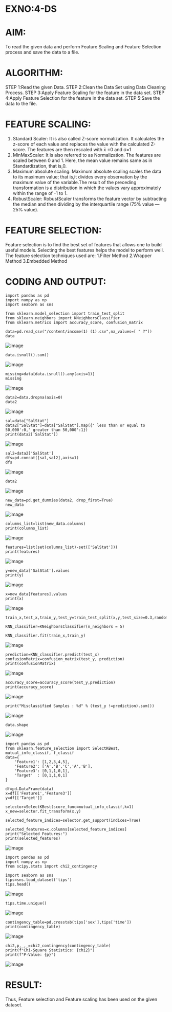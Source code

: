 # EXNO:4-DS
# AIM:
To read the given data and perform Feature Scaling and Feature Selection process and save the
data to a file.

# ALGORITHM:
STEP 1:Read the given Data.
STEP 2:Clean the Data Set using Data Cleaning Process.
STEP 3:Apply Feature Scaling for the feature in the data set.
STEP 4:Apply Feature Selection for the feature in the data set.
STEP 5:Save the data to the file.

# FEATURE SCALING:
1. Standard Scaler: It is also called Z-score normalization. It calculates the z-score of each value and replaces the value with the calculated Z-score. The features are then rescaled with x̄ =0 and σ=1
2. MinMaxScaler: It is also referred to as Normalization. The features are scaled between 0 and 1. Here, the mean value remains same as in Standardization, that is,0.
3. Maximum absolute scaling: Maximum absolute scaling scales the data to its maximum value; that is,it divides every observation by the maximum value of the variable.The result of the preceding transformation is a distribution in which the values vary approximately within the range of -1 to 1.
4. RobustScaler: RobustScaler transforms the feature vector by subtracting the median and then dividing by the interquartile range (75% value — 25% value).

# FEATURE SELECTION:
Feature selection is to find the best set of features that allows one to build useful models. Selecting the best features helps the model to perform well.
The feature selection techniques used are:
1.Filter Method
2.Wrapper Method
3.Embedded Method

# CODING AND OUTPUT:
```
import pandas as pd
import numpy as np
import seaborn as sns

from sklearn.model_selection import train_test_split
from sklearn.neighbors import KNeighborsClassifier
from sklearn.metrics import accuracy_score, confusion_matrix

data=pd.read_csv("/content/income(1) (1).csv",na_values=[ " ?"])
data
 ```
![image](https://github.com/user-attachments/assets/03f5b834-e866-4de4-8452-ac113cf1b8b2)
```
data.isnull().sum()
```
![image](https://github.com/user-attachments/assets/13f5e8d3-6bde-468f-91af-cdd282d14d98)
```
missing=data[data.isnull().any(axis=1)]
missing
```
![image](https://github.com/user-attachments/assets/d5584636-9db1-4998-92cf-1e24f74650ef)
```
data2=data.dropna(axis=0)
data2
```
![image](https://github.com/user-attachments/assets/bbe0928e-eb42-4748-9a5a-984bff67e0de)
```
sal=data["SalStat"]
data2["SalStat"]=data["SalStat"].map({' less than or equal to 50,000':0,' greater than 50,000':1})
print(data2['SalStat'])
```
![image](https://github.com/user-attachments/assets/eb6726db-3497-4f21-951d-2e05425a3128)
```
sal2=data2['SalStat']
dfs=pd.concat([sal,sal2],axis=1)
dfs
```
![image](https://github.com/user-attachments/assets/bb9715f3-f788-4f25-ab6b-88ea837c936f)
```
data2
```
![image](https://github.com/user-attachments/assets/1f818126-5d1b-4206-a147-bc1ffe89a72a)
```
new_data=pd.get_dummies(data2, drop_first=True)
new_data
```
![image](https://github.com/user-attachments/assets/2198a85c-e532-4f02-bf20-68eecc8716f2)
```
columns_list=list(new_data.columns)
print(columns_list)
```
![image](https://github.com/user-attachments/assets/f9fac427-fe90-48f2-a19c-339137f56f1b)
```
features=list(set(columns_list)-set(['SalStat']))
print(features)
```
![image](https://github.com/user-attachments/assets/ee8155c5-af92-4858-863a-a8ce9669e1f2)
```
y=new_data['SalStat'].values
print(y)
```
![image](https://github.com/user-attachments/assets/a5d4b9b5-f8e8-4b06-a019-45341ce20982)
```
x=new_data[features].values
print(x)
```
![image](https://github.com/user-attachments/assets/0b4942c7-7abb-45f2-93d8-c462dd329faf)
```
train_x,test_x,train_y,test_y=train_test_split(x,y,test_size=0.3,random_state=0)

KNN_classifier=KNeighborsClassifier(n_neighbors = 5)

KNN_classifier.fit(train_x,train_y)
```
![image](https://github.com/user-attachments/assets/5f147e22-3ddc-4005-bba1-93c3753f73af)
```
prediction=KNN_classifier.predict(test_x)
confusionMatrix=confusion_matrix(test_y, prediction)
print(confusionMatrix)
```
![image](https://github.com/user-attachments/assets/2e42f0d2-7215-422e-abcc-c084e0f2f9fd)
```
accuracy_score=accuracy_score(test_y,prediction)
print(accuracy_score)
```
![image](https://github.com/user-attachments/assets/1df6dcd3-b0f3-4284-b505-f4eccf7dbab0)
```
print("Misclassified Samples : %d" % (test_y !=prediction).sum())
```
![image](https://github.com/user-attachments/assets/d55eb5f4-522c-4ce9-b471-79559fcd60b8)
```
data.shape
```
![image](https://github.com/user-attachments/assets/5c88e641-3a39-417a-b2bb-477108334be1)
```
import pandas as pd
from sklearn.feature_selection import SelectKBest, mutual_info_classif, f_classif
data={
    'Feature1': [1,2,3,4,5],
    'Feature2': ['A','B','C','A','B'],
    'Feature3': [0,1,1,0,1],
    'Target'  : [0,1,1,0,1]
}

df=pd.DataFrame(data)
x=df[['Feature1','Feature3']]
y=df[['Target']]

selector=SelectKBest(score_func=mutual_info_classif,k=1)
x_new=selector.fit_transform(x,y)

selected_feature_indices=selector.get_support(indices=True)

selected_features=x.columns[selected_feature_indices]
print("Selected Features:")
print(selected_features)
```
![image](https://github.com/user-attachments/assets/f06f4760-4b44-4729-8b71-56922f7b89ff)
```
import pandas as pd
import numpy as np
from scipy.stats import chi2_contingency

import seaborn as sns
tips=sns.load_dataset('tips')
tips.head()
```
![image](https://github.com/user-attachments/assets/a669f267-d9d0-4795-b172-be397325c031)
```
tips.time.unique()
```
![image](https://github.com/user-attachments/assets/0d8e7193-7dfe-4649-8933-c7d4d67d2b06)
```
contingency_table=pd.crosstab(tips['sex'],tips['time'])
print(contingency_table)
```
![image](https://github.com/user-attachments/assets/727dc94b-d71d-456d-a74a-9d8d3c2e2cfc)
```
chi2,p,_,_=chi2_contingency(contingency_table)
print(f"Chi-Square Statistics: {chi2}")
print(f"P-Value: {p}")
```
![image](https://github.com/user-attachments/assets/fe6564c3-8114-4fbe-9c85-6be4da70e6b0)



# RESULT:
 Thus, Feature selection and Feature scaling has been used on the given dataset.


